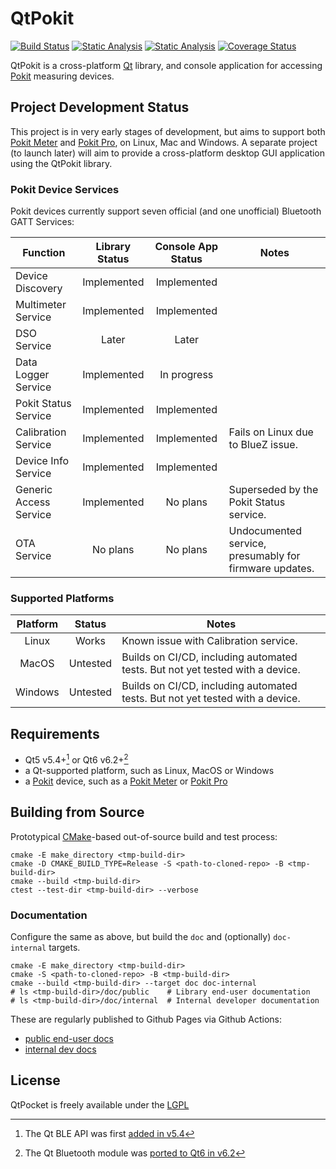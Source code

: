 # QtPokit

[![Build Status](https://github.com/pcolby/qtpokit/actions/workflows/build.yaml/badge.svg?branch=main)](
  https://github.com/pcolby/qtpokit/actions/workflows/build.yaml?query=branch%3Amain)
[![Static Analysis](https://github.com/pcolby/qtpokit/actions/workflows/static.yaml/badge.svg?branch=main)](
  https://github.com/pcolby/qtpokit/actions/workflows/static.yaml?query=branch%3Amain)
[![Static Analysis](https://github.com/pcolby/qtpokit/actions/workflows/docs.yaml/badge.svg?branch=main)](
  https://github.com/pcolby/qtpokit/actions/workflows/docs.yaml?query=branch%3Amain)
[![Coverage Status](https://img.shields.io/coveralls/github/pcolby/qtpokit/main?label=Coverage&logo=coveralls)](
  https://coveralls.io/github/pcolby/qtpokit?branch=main)

QtPokit is a cross-platform [Qt] library, and console application for accessing [Pokit] measuring devices.

## Project Development Status

This project is in very early stages of development, but aims to support both [Pokit Meter] and
[Pokit Pro], on Linux, Mac and Windows. A separate project (to launch later) will aim to provide a
cross-platform desktop GUI application using the QtPokit library.

### Pokit Device Services

Pokit devices currently support seven official (and one unofficial) Bluetooth GATT Services:

|       Function         | Library Status| Console App Status|                  Notes                 |
|------------------------|:-------------:|:-----------------:|----------------------------------------|
| Device Discovery       | Implemented   | Implemented       |                                        |
| Multimeter Service     | Implemented   | Implemented       |                                        |
| DSO Service            | Later         | Later             |                                        |
| Data Logger Service    | Implemented   | In progress       |                                        |
| Pokit Status Service   | Implemented   | Implemented       |                                        |
| Calibration Service    | Implemented   | Implemented       | Fails on Linux due to BlueZ issue.     |
| Device Info Service    | Implemented   | Implemented       |                                        |
| Generic Access Service | Implemented   | No plans          | Superseded by the Pokit Status service.|
| OTA Service            | No plans      | No plans          | Undocumented service, presumably for firmware updates. |

### Supported Platforms

| Platform |  Status |                                  Notes                                        |
|:--------:|:-------:|-------------------------------------------------------------------------------|
| Linux    | Works   | Known issue with Calibration service.                                         |
| MacOS    | Untested| Builds on CI/CD, including automated tests. But not yet tested with a device. |
| Windows  | Untested| Builds on CI/CD, including automated tests. But not yet tested with a device. |

## Requirements

* Qt5 v5.4+[^minQt5] or Qt6 v6.2+[^minQt6]
* a Qt-supported platform, such as Linux, MacOS or Windows
* a [Pokit] device, such as a [Pokit Meter] or [Pokit Pro]

## Building from Source

Prototypical [CMake]-based out-of-source build and test process:

~~~{.sh}
cmake -E make_directory <tmp-build-dir>
cmake -D CMAKE_BUILD_TYPE=Release -S <path-to-cloned-repo> -B <tmp-build-dir>
cmake --build <tmp-build-dir>
ctest --test-dir <tmp-build-dir> --verbose
~~~

### Documentation

Configure the same as above, but build the `doc` and (optionally) `doc-internal` targets.

~~~{.sh}
cmake -E make_directory <tmp-build-dir>
cmake -S <path-to-cloned-repo> -B <tmp-build-dir>
cmake --build <tmp-build-dir> --target doc doc-internal
# ls <tmp-build-dir>/doc/public    # Library end-user documentation
# ls <tmp-build-dir>/doc/internal  # Internal developer documentation
~~~

These are regularly published to Github Pages via Github Actions:

* [public end-user docs](https://pcolby.github.io/qtpokit/main/doc/index.html)
* [internal dev docs](https://pcolby.github.io/qtpokit/main/int/index.html)

## License

QtPocket is freely available under the [LGPL]

[^undocumentedServices]: See the "Undocumented Services" seciont of the [internal dev notes](
https://pcolby.github.io/qtpokit/main/int/md__home_runner_work_qtpokit_qtpokit_doc_src_internal_notes.html)
[^minQt5]: The Qt BLE API was first [added in v5.4](https://doc.qt.io/qt-5/qtbluetooth-le-overview.html)
[^minQt6]: The Qt Bluetooth module was [ported to Qt6 in v6.2](https://www.qt.io/blog/qt-6.2-lts-released)

[CMake]:       https://cmake.org/
[GPL]:         https://www.gnu.org/licenses/gpl-3.0.en.html "GNU General Public License"
[LGPL]:        https://www.gnu.org/licenses/lgpl-3.0.html "GNU Lesser General Public License"
[Pokit]:       https://www.pokitinnovations.com/ "Pokit Innovations"
[Pokit Bluetooth API]: https://help.pokitmeter.com/hc/en-us/community/posts/360023523213-Bluetooth-API-Documentation
[Pokit Meter]: https://www.pokitinnovations.com/pokit-meter/
[Pokit Pro]:   https://www.pokitinnovations.com/pokit-pro/
[Qt]:          https://www.qt.io/
